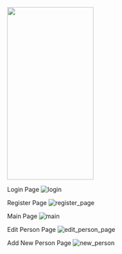
<img src=(https://github.com/Barisalisaglam/eatwise_project_last_version/assets/153231088/da426dc6-5ebf-42d4-af85-f0c8469adfa7) width="200" height="400" />

Login Page
![login](https://github.com/hasanaltunbay/contacts_app_firebase_mvvm/assets/132913817/3e3055ce-1215-4585-9519-2cbd3663c794)

Register Page
![register_page](https://github.com/hasanaltunbay/contacts_app_firebase_mvvm/assets/132913817/368f7fe6-a99a-42c9-b9f4-bade3fc6205b)

Main Page
![main](https://github.com/hasanaltunbay/contacts_app_firebase_mvvm/assets/132913817/e8a62869-be31-472a-b053-497e650a79ff)

Edit Person Page
![edit_person_page](https://github.com/hasanaltunbay/contacts_app_firebase_mvvm/assets/132913817/ce28d6de-89d9-4a53-b9c6-d6911ef94b6e)

Add New Person Page
![new_person](https://github.com/hasanaltunbay/contacts_app_firebase_mvvm/assets/132913817/3ff87d47-e2d3-407f-a9a2-219db5c75edd)




